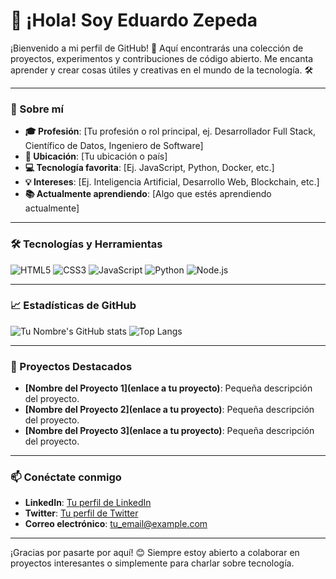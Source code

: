 # 👋 ¡Hola! Soy Eduardo Zepeda

¡Bienvenido a mi perfil de GitHub! 🚀 Aquí encontrarás una colección de proyectos, experimentos y contribuciones de código abierto. Me encanta aprender y crear cosas útiles y creativas en el mundo de la tecnología. 🛠️

---

### 🌱 Sobre mí
- **🎓 Profesión**: [Tu profesión o rol principal, ej. Desarrollador Full Stack, Científico de Datos, Ingeniero de Software]
- **📍 Ubicación**: [Tu ubicación o país]
- **💻 Tecnología favorita**: [Ej. JavaScript, Python, Docker, etc.]
- **💡 Intereses**: [Ej. Inteligencia Artificial, Desarrollo Web, Blockchain, etc.]
- **📚 Actualmente aprendiendo**: [Algo que estés aprendiendo actualmente]

---

### 🛠️ Tecnologías y Herramientas

![HTML5](https://img.shields.io/badge/HTML5-E34F26?style=for-the-badge&logo=html5&logoColor=white)
![CSS3](https://img.shields.io/badge/CSS3-1572B6?style=for-the-badge&logo=css3&logoColor=white)
![JavaScript](https://img.shields.io/badge/JavaScript-F7DF1E?style=for-the-badge&logo=javascript&logoColor=black)
![Python](https://img.shields.io/badge/Python-3776AB?style=for-the-badge&logo=python&logoColor=white)
![Node.js](https://img.shields.io/badge/Node.js-339933?style=for-the-badge&logo=nodedotjs&logoColor=white)

---

### 📈 Estadísticas de GitHub
![Tu Nombre's GitHub stats](https://github-readme-stats.vercel.app/api?username=TuNombreDeUsuario&show_icons=true&theme=radical)
![Top Langs](https://github-readme-stats.vercel.app/api/top-langs/?username=TuNombreDeUsuario&layout=compact&theme=radical)

---

### 🚀 Proyectos Destacados
- **[Nombre del Proyecto 1](enlace a tu proyecto)**: Pequeña descripción del proyecto.
- **[Nombre del Proyecto 2](enlace a tu proyecto)**: Pequeña descripción del proyecto.
- **[Nombre del Proyecto 3](enlace a tu proyecto)**: Pequeña descripción del proyecto.

---

### 📫 Conéctate conmigo
- **LinkedIn**: [Tu perfil de LinkedIn](https://linkedin.com/in/tu-nombre)
- **Twitter**: [Tu perfil de Twitter](https://twitter.com/tu_nombre)
- **Correo electrónico**: [tu_email@example.com](mailto:tu_email@example.com)

---

¡Gracias por pasarte por aquí! 😊 Siempre estoy abierto a colaborar en proyectos interesantes o simplemente para charlar sobre tecnología.
